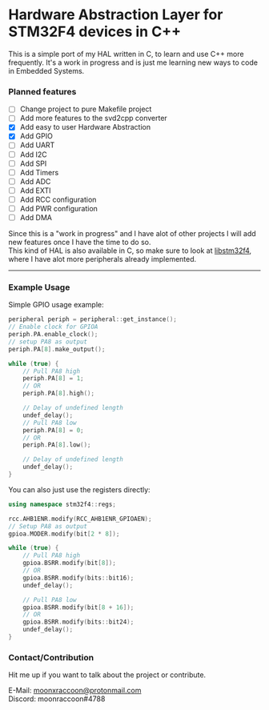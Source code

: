 # Hardware Abstraction Layer for STM32F4 devices in C++

This is a simple port of my HAL written in C, to learn and use C++ more frequently.
It's a work in progress and is just me learning new ways to code in Embedded Systems.

### Planned features
- [ ] Change project to pure Makefile project
- [ ] Add more features to the svd2cpp converter
- [x] Add easy to user Hardware Abstraction
- [x] Add GPIO
- [ ] Add UART
- [ ] Add I2C
- [ ] Add SPI
- [ ] Add Timers
- [ ] Add ADC
- [ ] Add EXTI
- [ ] Add RCC configuration
- [ ] Add PWR configuration
- [ ] Add DMA

Since this is a "work in progress" and I have alot of other projects I will add new features 
once I have the time to do so.  
This kind of HAL is also available in C, so make sure to look at [libstm32f4](https://github.com/moonxraccoon/libstm32f4), where 
I have alot more peripherals already implemented.

---

### Example Usage
Simple GPIO usage example: 
```cpp
peripheral periph = peripheral::get_instance();
// Enable clock for GPIOA
periph.PA.enable_clock();
// setup PA8 as output
periph.PA[8].make_output();

while (true) {
    // Pull PA8 high
    periph.PA[8] = 1;
    // OR
    periph.PA[8].high();

    // Delay of undefined length
    undef_delay();
    // Pull PA8 low
    periph.PA[8] = 0;
    // OR
    periph.PA[8].low();

    // Delay of undefined length
    undef_delay();
}
```

You can also just use the registers directly:
```cpp
using namespace stm32f4::regs;

rcc.AHB1ENR.modify(RCC_AHB1ENR_GPIOAEN);
// Setup PA8 as output
gpioa.MODER.modify(bit[2 * 8]);

while (true) {
    // Pull PA8 high
    gpioa.BSRR.modify(bit[8]);
    // OR
    gpioa.BSRR.modify(bits::bit16);
    undef_delay();

    // Pull PA8 low
    gpioa.BSRR.modify(bit[8 + 16]);
    // OR
    gpioa.BSRR.modify(bits::bit24);
    undef_delay();
}
```

### Contact/Contribution

Hit me up if you want to talk about the project or contribute.

E-Mail: [moonxraccoon@protonmail.com](mailto:moonxraccoon@protonmail.com)  
Discord: moonraccoon#4788



